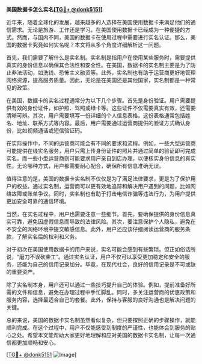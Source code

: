 **美国数据卡怎么实名[[TG💪+ @donk5151](https://t.me/s/donk5151)]**

近年来，随着全球化的发展，越来越多的人选择在美国使用数据卡来满足他们的通信需求。无论是旅游、工作还是学习，在美国使用数据卡已经成为一种便捷的方式。然而，与国内不同，美国的数据卡在使用过程中需要进行实名认证。那么，美国的数据卡究竟如何实名呢？本文将从多个角度详细解析这一问题。

首先，我们需要了解什么是实名制。实名制是指用户在使用某些服务时，需要提供真实的身份信息以确保其合法性和安全性。在美国，数据卡的实名制主要是为了防止非法活动，如洗钱、恐怖主义融资等。此外，实名制也有助于运营商更好地管理网络资源，提高服务质量。因此，无论是在美国还是其他国家，实名制都是一种常见的政策。

在美国，数据卡的实名过程通常分为以下几个步骤。首先是身份验证。用户需要提供有效的身份证件，如护照、驾照或绿卡等。这些证件不仅需要真实有效，还需要清晰可辨。其次，用户需要填写一份详细的个人信息表格。这份表格通常包括姓名、地址、联系方式等内容。最后，用户需要通过运营商提供的验证方式确认身份，比如视频通话或短信验证码。

在实际操作中，不同的运营商可能会有不同的要求和流程。例如，一些大型运营商可能提供在线实名服务，用户只需上传身份证件的照片并通过简单的验证即可完成实名。而一些小型运营商则可能要求用户亲自到店办理，以便核实身份信息的真实性。无论哪种方式，用户都需要耐心配合，确保所有信息准确无误。

值得注意的是，美国的数据卡实名制不仅仅是为了满足法律要求，更是为了保护用户的权益。通过实名制，运营商可以更有效地追踪和解决用户遇到的问题，比如网络故障或账单争议。同时，实名制也有助于打击电信诈骗等违法行为，为用户提供更加安全可靠的通信环境。

当然，在实名过程中，用户也需要注意一些细节。首先，要确保提供的身份信息真实可靠，避免因虚假信息而导致的法律风险。其次，要注意保护个人隐私，避免在不安全的网络环境中提交敏感信息。此外，用户还应该仔细阅读运营商的服务条款，了解实名后的权利和义务。

对于初次在美国使用数据卡的用户来说，实名可能会感到有些繁琐。但正如俗话所说，“磨刀不误砍柴工”。通过实名认证，用户不仅可以享受更加稳定和安全的服务，还能为自己的信用记录加分。毕竟，在现代社会，良好的信用记录是不可或缺的重要资产。

除了实名制本身，用户还可以通过一些技巧提升自己的体验。例如，提前准备好所需的文件和信息，避免在办理过程中手忙脚乱。同时，多关注运营商的优惠政策和服务内容，选择最适合自己的套餐。此外，保持与客服的良好沟通也是解决问题的关键。

总的来说，美国的数据卡实名制虽然看似复杂，但只要按照正确的步骤操作，就能顺利完成。在这个过程中，用户不仅能感受到制度的严谨性，也能体会到服务的贴心之处。希望本文能帮助大家更好地理解和应对美国的数据卡实名制，让每一次通信都更加顺畅和安心。

[[TG💪+ @donk5151](https://t.me/s/donk5151) ![Image](https://i.postimg.cc/rwNCRYN7/Snipaste-2025-04-30-17-27-05.png)]